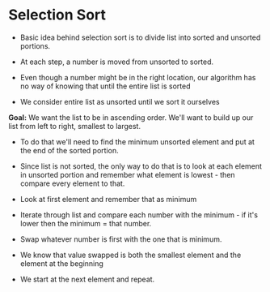 # Selection Sort

- Basic idea behind selection sort is to divide list into sorted and unsorted portions.

- At each step, a number is moved from unsorted to sorted.

- Even though a number might be in the right location, our algorithm has no way
of knowing that until the entire list is sorted

- We consider entire list as unsorted until we sort it ourselves

**Goal:** We want the list to be in ascending order. We'll want to build up our
list from left to right, smallest to largest.

- To do that we'll need to find the minimum unsorted element and put at the end
of the sorted portion. 

- Since list is not sorted, the only way to do that is to look at each element
in unsorted portion and remember what element is lowest - then compare every element
to that.

- Look at first element and remember that as minimum
- Iterate through list and compare each number with the minimum - if it's lower then
the minimum = that number.
- Swap whatever number is first with the one that is minimum. 
- We know that value swapped is both the smallest element and the element at the beginning
- We start at the next element and repeat. 
